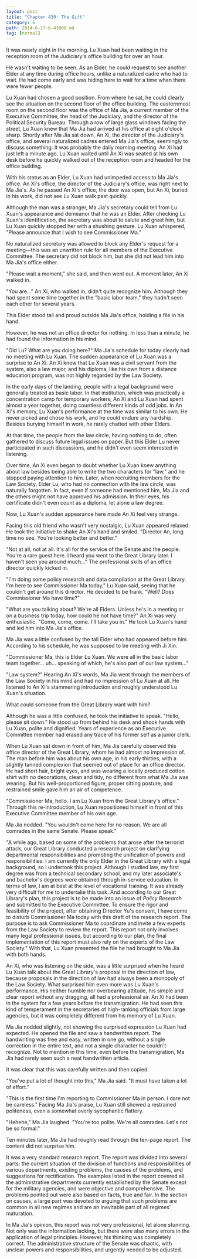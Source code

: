 ```yaml
---
layout: post
title: "Chapter 430: The Gift"
category: 6
path: 2014-6-17-6-43000.md
tag: [normal]
---
```


It was nearly eight in the morning. Lu Xuan had been waiting in the reception room of the Judiciary's office building for over an hour.

He wasn't waiting to be seen. As an Elder, he could request to see another Elder at any time during office hours, unlike a naturalized cadre who had to wait. He had come early and was hiding here to wait for a time when there were fewer people.

Lu Xuan had chosen a good position. From where he sat, he could clearly see the situation on the second floor of the office building. The easternmost room on the second floor was the office of Ma Jia, a current member of the Executive Committee, the head of the Judiciary, and the director of the Political Security Bureau. Through a row of large glass windows facing the street, Lu Xuan knew that Ma Jia had arrived at his office at eight o'clock sharp. Shortly after Ma Jia sat down, An Xi, the director of the Judiciary's office, and several naturalized cadres entered Ma Jia's office, seemingly to discuss something. It was probably the daily morning meeting. An Xi had just left a minute ago. Lu Xuan waited until An Xi was seated at his own desk before he quickly walked out of the reception room and headed for the office building.

With his status as an Elder, Lu Xuan had unimpeded access to Ma Jia's office. An Xi's office, the director of the Judiciary's office, was right next to Ma Jia's. As he passed An Xi's office, the door was open, but An Xi, buried in his work, did not see Lu Xuan walk past quickly.

Although the man was a stranger, Ma Jia's secretary could tell from Lu Xuan's appearance and demeanor that he was an Elder. After checking Lu Xuan's identification, the secretary was about to salute and greet him, but Lu Xuan quickly stopped her with a shushing gesture. Lu Xuan whispered, "Please announce that I wish to see Commissioner Ma."

No naturalized secretary was allowed to block any Elder's request for a meeting—this was an unwritten rule for all members of the Executive Committee. The secretary did not block him, but she did not lead him into Ma Jia's office either.

"Please wait a moment," she said, and then went out. A moment later, An Xi walked in.

"You are..." An Xi, who walked in, didn't quite recognize him. Although they had spent some time together in the "basic labor team," they hadn't seen each other for several years.

This Elder stood tall and proud outside Ma Jia's office, holding a file in his hand.

However, he was not an office director for nothing. In less than a minute, he had found the information in his mind.

"Old Lu? What are you doing here?" Ma Jia's schedule for today clearly had no meeting with Lu Xuan. The sudden appearance of Lu Xuan was a surprise to An Xi. An Xi knew that Lu Xuan was a civil servant from the system, also a law major, and his diploma, like his own from a distance education program, was not highly regarded by the Law Society.

In the early days of the landing, people with a legal background were generally treated as basic labor. In that institution, which was practically a concentration camp for temporary workers, An Xi and Lu Xuan had spent almost a year together, doing countless different kinds of odd jobs. In An Xi's memory, Lu Xuan's performance at the time was similar to his own. He never picked and chose his work, and he could endure any hardship. Besides burying himself in work, he rarely chatted with other Elders.

At that time, the people from the law circle, having nothing to do, often gathered to discuss future legal issues on paper. But this Elder Lu never participated in such discussions, and he didn't even seem interested in listening.

Over time, An Xi even began to doubt whether Lu Xuan knew anything about law besides being able to write the two characters for "law," and he stopped paying attention to him. Later, when recruiting members for the Law Society, Elder Lu, who had no connection with the law circle, was naturally forgotten. In fact, even if someone had mentioned him, Ma Jia and the others might not have approved his admission. In their eyes, his certificate didn't even count as a diploma, let alone a law degree.

Now, Lu Xuan's sudden appearance here made An Xi feel very strange.

Facing this old friend who wasn't very nostalgic, Lu Xuan appeared relaxed. He took the initiative to shake An Xi's hand and smiled. "Director An, long time no see. You're looking better and better."

"Not at all, not at all. It's all for the service of the Senate and the people. You're a rare guest here. I heard you went to the Great Library later. I haven't seen you around much..." The professional skills of an office director quickly kicked in.

"I'm doing some policy research and data compilation at the Great Library. I'm here to see Commissioner Ma today," Lu Xuan said, seeing that he couldn't get around this director. He decided to be frank. "Well? Does Commissioner Ma have time?"

"What are you talking about? We're all Elders. Unless he's in a meeting or on a business trip today, how could he not have time?" An Xi was very enthusiastic. "Come, come, come. I'll take you in." He took Lu Xuan's hand and led him into Ma Jia's office.

Ma Jia was a little confused by the tall Elder who had appeared before him. According to his schedule, he was supposed to be meeting with Ji Xin.

"Commissioner Ma, this is Elder Lu Xuan. We were all in the basic labor team together... uh... speaking of which, he's also part of our law system..."

"Law system?" Hearing An Xi's words, Ma Jia went through the members of the Law Society in his mind and had no impression of Lu Xuan at all. He listened to An Xi's stammering introduction and roughly understood Lu Xuan's situation.

What could someone from the Great Library want with him?

Although he was a little confused, he took the initiative to speak. "Hello, please sit down." He stood up from behind his desk and shook hands with Lu Xuan, polite and dignified. Years of experience as an Executive Committee member had erased any trace of his former self as a junior clerk.

When Lu Xuan sat down in front of him, Ma Jia carefully observed this office director of the Great Library, whom he had almost no impression of. The man before him was about his own age, in his early thirties, with a slightly tanned complexion that seemed out of place for an office director. He had short hair, bright eyes, and was wearing a locally produced cotton shirt with no decorations, clean and tidy, no different from what Ma Jia was wearing. But his well-proportioned figure, proper sitting posture, and restrained smile gave him an air of competence.

"Commissioner Ma, hello. I am Lu Xuan from the Great Library's office." Through this re-introduction, Lu Xuan repositioned himself in front of this Executive Committee member of his own age.

Ma Jia nodded. "You wouldn't come here for no reason. We are all comrades in the same Senate. Please speak."

"A while ago, based on some of the problems that arose after the terrorist attack, our Great Library conducted a research project on clarifying departmental responsibilities and promoting the unification of powers and responsibilities. I am currently the only Elder in the Great Library with a legal background, so I undertook this project. Although I studied law, my first degree was from a technical secondary school, and my later associate's and bachelor's degrees were obtained through in-service education. In terms of law, I am at best at the level of vocational training. It was already very difficult for me to undertake this task. And according to our Great Library's plan, this project is to be made into an issue of *Policy Research* and submitted to the Executive Committee. To ensure the rigor and feasibility of the project, after obtaining Director Yu's consent, I have come to disturb Commissioner Ma today with this draft of the research report. The purpose is to ask Commissioner Ma to coordinate and invite a few experts from the Law Society to review the report. This report not only involves many legal professional issues, but according to our plan, the final implementation of this report must also rely on the experts of the Law Society." With that, Lu Xuan presented the file he had brought to Ma Jia with both hands.

An Xi, who was listening on the side, was a little surprised when he heard Lu Xuan talk about the Great Library's proposal in the direction of law, because proposals in the direction of law had always been a monopoly of the Law Society. What surprised him even more was Lu Xuan's performance. His neither humble nor overbearing attitude, his simple and clear report without any dragging, all had a professional air. An Xi had been in the system for a few years before the transmigration. He had seen this kind of temperament in the secretaries of high-ranking officials from large agencies, but it was completely different from his memory of Lu Xuan.

Ma Jia nodded slightly, not showing the surprised expression Lu Xuan had expected. He opened the file and saw a handwritten report. The handwriting was free and easy, written in one go, without a single correction in the entire text, and not a single character he couldn't recognize. Not to mention in this time, even before the transmigration, Ma Jia had rarely seen such a neat handwritten article.

It was clear that this was carefully written and then copied.

"You've put a lot of thought into this," Ma Jia said. "It must have taken a lot of effort."

"This is the first time I'm reporting to Commissioner Ma in person. I dare not be careless." Facing Ma Jia's praise, Lu Xuan still showed a restrained politeness, even a somewhat overly sycophantic flattery.

"Hehehe," Ma Jia laughed. "You're too polite. We're all comrades. Let's not be so formal."

Ten minutes later, Ma Jia had roughly read through the ten-page report. The content did not surprise him.

It was a very standard research report. The report was divided into several parts: the current situation of the division of functions and responsibilities of various departments, existing problems, the causes of the problems, and suggestions for rectification. The examples listed in the report covered all the administrative departments currently established by the Senate except for the military agencies, and were objective and comprehensive. The problems pointed out were also based on facts, true and fair. In the section on causes, a large part was devoted to arguing that such problems are common in all new regimes and are an inevitable part of all regimes' maturation.

In Ma Jia's opinion, this report was not very professional, let alone stunning. Not only was the information lacking, but there were also many errors in the application of legal principles. However, his thinking was completely correct. The administrative structure of the Senate was chaotic, with unclear powers and responsibilities, and urgently needed to be adjusted.